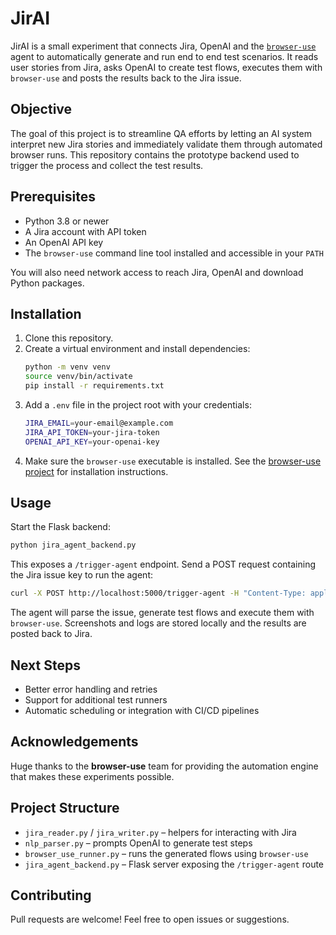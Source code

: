 # JirAI

JirAI is a small experiment that connects Jira, OpenAI and the [`browser-use`](https://github.com/browser-use/browser-use) agent to automatically generate and run end to end test scenarios. It reads user stories from Jira, asks OpenAI to create test flows, executes them with `browser-use` and posts the results back to the Jira issue.

## Objective
The goal of this project is to streamline QA efforts by letting an AI system interpret new Jira stories and immediately validate them through automated browser runs. This repository contains the prototype backend used to trigger the process and collect the test results.

## Prerequisites
- Python 3.8 or newer
- A Jira account with API token
- An OpenAI API key
- The `browser-use` command line tool installed and accessible in your `PATH`

You will also need network access to reach Jira, OpenAI and download Python packages.

## Installation
1. Clone this repository.
2. Create a virtual environment and install dependencies:
   ```bash
   python -m venv venv
   source venv/bin/activate
   pip install -r requirements.txt
   ```
3. Add a `.env` file in the project root with your credentials:
   ```bash
   JIRA_EMAIL=your-email@example.com
   JIRA_API_TOKEN=your-jira-token
   OPENAI_API_KEY=your-openai-key
   ```
4. Make sure the `browser-use` executable is installed. See the [browser-use project](https://github.com/browser-use/browser-use) for installation instructions.

## Usage
Start the Flask backend:
```bash
python jira_agent_backend.py
```
This exposes a `/trigger-agent` endpoint. Send a POST request containing the Jira issue key to run the agent:
```bash
curl -X POST http://localhost:5000/trigger-agent -H "Content-Type: application/json" -d '{"issueKey": "ABC-123"}'
```
The agent will parse the issue, generate test flows and execute them with `browser-use`. Screenshots and logs are stored locally and the results are posted back to Jira.

## Next Steps
- Better error handling and retries
- Support for additional test runners
- Automatic scheduling or integration with CI/CD pipelines

## Acknowledgements
Huge thanks to the **browser-use** team for providing the automation engine that makes these experiments possible.

## Project Structure
- `jira_reader.py` / `jira_writer.py` – helpers for interacting with Jira
- `nlp_parser.py` – prompts OpenAI to generate test steps
- `browser_use_runner.py` – runs the generated flows using `browser-use`
- `jira_agent_backend.py` – Flask server exposing the `/trigger-agent` route

## Contributing
Pull requests are welcome! Feel free to open issues or suggestions.
